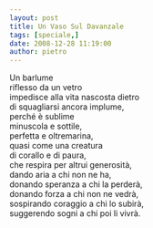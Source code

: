 ```yaml
---
layout: post
title: Un Vaso Sul Davanzale
tags: [speciale,]
date: 2008-12-28 11:19:00
author: pietro
---
```

Un barlume<br/>riflesso da un vetro<br/>impedisce alla vita nascosta dietro<br/>di squagliarsi ancora implume,<br/>perché è sublime<br/>minuscola e sottile,<br/>perfetta e oltremarina,<br/>quasi come una creatura<br/>di corallo e di paura,<br/>che respira per altrui generosità,<br/>dando aria a chi non ne ha,<br/>donando speranza a chi la perderà,<br/>donando forza a chi non ne vedrà,<br/>sospirando coraggio a chi lo subirà,<br/>suggerendo sogni a chi poi li vivrà.
